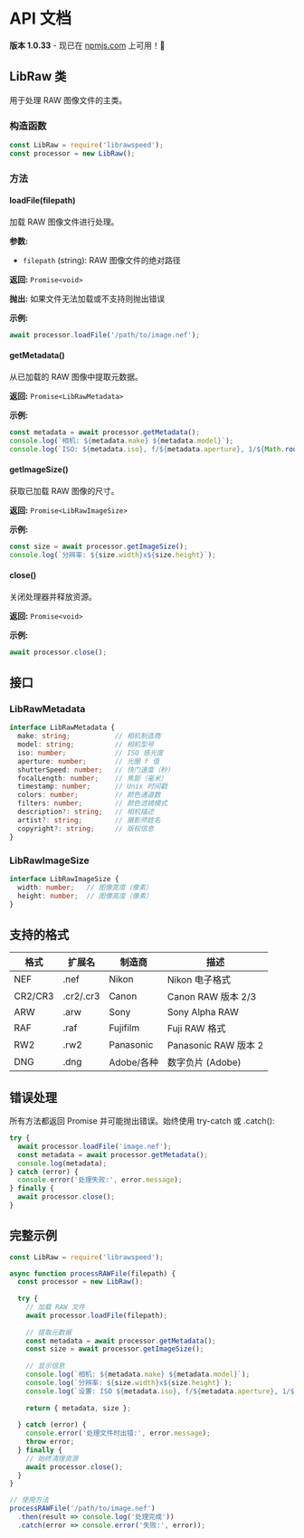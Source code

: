 # API 文档

**版本 1.0.33** - 现已在 [npmjs.com](https://www.npmjs.com/package/librawspeed) 上可用！🎉

## LibRaw 类

用于处理 RAW 图像文件的主类。

### 构造函数

```javascript
const LibRaw = require('librawspeed');
const processor = new LibRaw();
```

### 方法

#### loadFile(filepath)

加载 RAW 图像文件进行处理。

**参数:**
- `filepath` (string): RAW 图像文件的绝对路径

**返回:** `Promise<void>`

**抛出:** 如果文件无法加载或不支持则抛出错误

**示例:**
```javascript
await processor.loadFile('/path/to/image.nef');
```

#### getMetadata()

从已加载的 RAW 图像中提取元数据。

**返回:** `Promise<LibRawMetadata>`

**示例:**
```javascript
const metadata = await processor.getMetadata();
console.log(`相机: ${metadata.make} ${metadata.model}`);
console.log(`ISO: ${metadata.iso}, f/${metadata.aperture}, 1/${Math.round(1/metadata.shutterSpeed)}s`);
```

#### getImageSize()

获取已加载 RAW 图像的尺寸。

**返回:** `Promise<LibRawImageSize>`

**示例:**
```javascript
const size = await processor.getImageSize();
console.log(`分辨率: ${size.width}x${size.height}`);
```

#### close()

关闭处理器并释放资源。

**返回:** `Promise<void>`

**示例:**
```javascript
await processor.close();
```

## 接口

### LibRawMetadata

```typescript
interface LibRawMetadata {
  make: string;           // 相机制造商
  model: string;          // 相机型号  
  iso: number;            // ISO 感光度
  aperture: number;       // 光圈 f 值
  shutterSpeed: number;   // 快门速度（秒）
  focalLength: number;    // 焦距（毫米）
  timestamp: number;      // Unix 时间戳
  colors: number;         // 颜色通道数
  filters: number;        // 颜色滤镜模式
  description?: string;   // 相机描述
  artist?: string;        // 摄影师姓名
  copyright?: string;     // 版权信息
}
```

### LibRawImageSize

```typescript
interface LibRawImageSize {
  width: number;   // 图像宽度（像素）
  height: number;  // 图像高度（像素）
}
```

## 支持的格式

| 格式 | 扩展名 | 制造商 | 描述 |
|------|--------|--------|------|
| NEF  | .nef   | Nikon  | Nikon 电子格式 |
| CR2/CR3| .cr2/.cr3 | Canon | Canon RAW 版本 2/3 |
| ARW  | .arw   | Sony   | Sony Alpha RAW |
| RAF  | .raf   | Fujifilm | Fuji RAW 格式 |
| RW2  | .rw2   | Panasonic | Panasonic RAW 版本 2 |
| DNG  | .dng   | Adobe/各种 | 数字负片 (Adobe) |

## 错误处理

所有方法都返回 Promise 并可能抛出错误。始终使用 try-catch 或 .catch():

```javascript
try {
  await processor.loadFile('image.nef');
  const metadata = await processor.getMetadata();
  console.log(metadata);
} catch (error) {
  console.error('处理失败:', error.message);
} finally {
  await processor.close();
}
```

## 完整示例

```javascript
const LibRaw = require('librawspeed');

async function processRAWFile(filepath) {
  const processor = new LibRaw();
  
  try {
    // 加载 RAW 文件
    await processor.loadFile(filepath);
    
    // 提取元数据
    const metadata = await processor.getMetadata();
    const size = await processor.getImageSize();
    
    // 显示信息
    console.log(`相机: ${metadata.make} ${metadata.model}`);
    console.log(`分辨率: ${size.width}x${size.height}`);
    console.log(`设置: ISO ${metadata.iso}, f/${metadata.aperture}, 1/${Math.round(1/metadata.shutterSpeed)}s`);
    
    return { metadata, size };
    
  } catch (error) {
    console.error('处理文件时出错:', error.message);
    throw error;
  } finally {
    // 始终清理资源
    await processor.close();
  }
}

// 使用方法
processRAWFile('/path/to/image.nef')
  .then(result => console.log('处理完成'))
  .catch(error => console.error('失败:', error));
```
